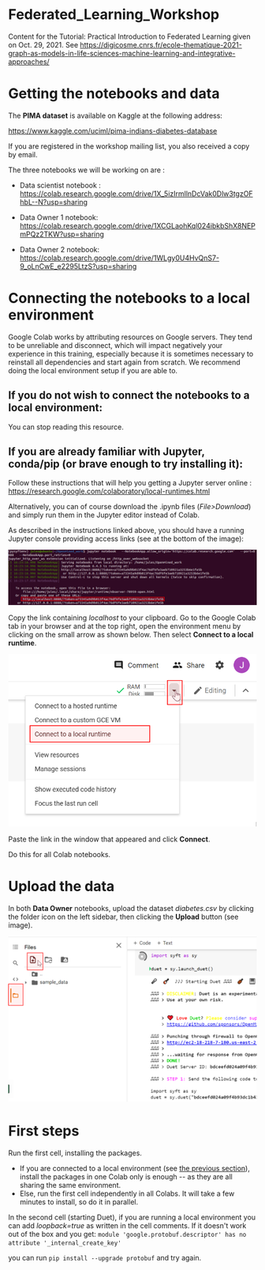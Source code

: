 # Federated_Learning_Workshop
Content for the Tutorial: Practical Introduction to Federated Learning given on Oct. 29, 2021. 
See https://digicosme.cnrs.fr/ecole-thematique-2021-graph-as-models-in-life-sciences-machine-learning-and-integrative-approaches/



# Getting the notebooks and data

The **PIMA dataset** is available on Kaggle at the following address:

https://www.kaggle.com/uciml/pima-indians-diabetes-database

If you are registered in the workshop mailing list, you also received a copy by email.

The three notebooks we will be working on are :
* Data scientist notebook : https://colab.research.google.com/drive/1X_5izIrmllnDcVak0Dlw3tgzOFhbL--N?usp=sharing


* Data Owner 1 notebook:
https://colab.research.google.com/drive/1XCGLaohKql024ibkbShX8NEPmPQz2TKW?usp=sharing


* Data Owner 2 notebook:
https://colab.research.google.com/drive/1WLgy0U4HvQnS7-9_oLnCwE_e2295LtzS?usp=sharing

# Connecting the notebooks to a local environment
Google Colab works by attributing resources on Google servers. They tend to be unreliable and disconnect, which will impact negatively your experience in this training, especially because it is sometimes necessary to reinstall all dependencies and start again from scratch. We recommend doing the local environment setup if you are able to.

## If you do not wish to connect the notebooks to a local environment:
You can stop reading this resource.

## If you are already familiar with Jupyter, conda/pip (or brave enough to try installing it):

Follow these instructions that will help you getting a Jupyter server online :
https://research.google.com/colaboratory/local-runtimes.html

Alternatively, you can of course download the .ipynb files (*File>Download*) and simply run them in the Jupyter editor instead of Colab.

As described in the instructions linked above, you should have a running Jupyter console providing access links (see at the bottom of the image):

![bash log of running Jupyter](pictures/jupyterserver.png)

Copy the link containing *localhost* to your clipboard.
Go to the Google Colab tab in your browser and at the top right, open the environment menu by clicking on the small arrow as shown below. Then select **Connect to a local runtime**.

![selecting the local runtime](pictures/localenvironment.png)

Paste the link in the window that appeared and click **Connect**.

Do this for all Colab notebooks.

# Upload the data

In both **Data Owner** notebooks, upload the dataset *diabetes.csv* by clicking the folder icon on the left sidebar, then clicking the **Upload** button (see image).

![Uploading the dataset](pictures/fileupload.png)

# First steps 

Run the first cell, installing the packages. 
* If you are connected to a local environment (see [the previous section](#connecting-the-notebooks-to-a-local-environment)), install the packages in one Colab only is enough -- as they are all sharing the same environment.
* Else, run the first cell independently in all Colabs. It will take a few minutes to install, so do it in parallel.

In the second cell (starting Duet), if you are running a local environment you can add *loopback=true* as written in the cell comments. If it doesn't work out of the box and you get:
    `module 'google.protobuf.descriptor' has no attribute '_internal_create_key'`

you can run `pip install --upgrade protobuf` and try again.